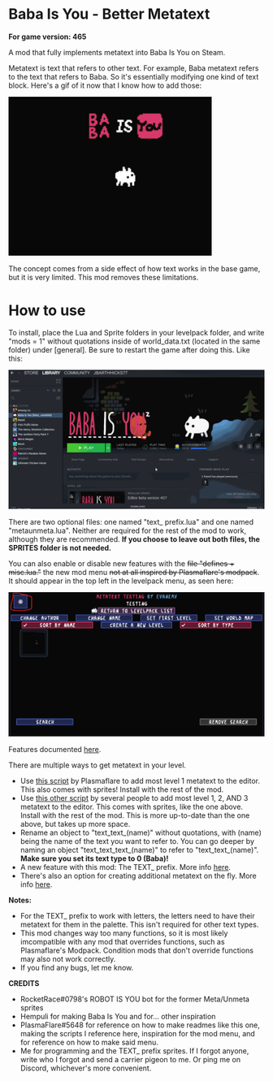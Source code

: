 # Baba Is You - Better Metatext
**For game version: 465**

A mod that fully implements metatext into Baba Is You on Steam.

Metatext is text that refers to other text. For example, Baba metatext refers to the text that refers to Baba. So it's essentially modifying one kind of text block. Here's a gif of it now that I know how to add those:

<img src="gifs/metatext.gif" alt="gif is not render :(" width="400"/>

The concept comes from a side effect of how text works in the base game, but it is very limited. This mod removes these limitations.

# How to use
To install, place the Lua and Sprite folders in your levelpack folder, and write "mods = 1" without quotations inside of world_data.txt (located in the same folder) under [general]. Be sure to restart the game after doing this. Like this:

<img src="gifs/howtoinstall.gif" alt="gif is not render :(" width="800"/>

There are two optional files: one named "text_ prefix.lua" and one named "metaunmeta.lua". Neither are required for the rest of the mod to work, although they are recommended. **If you choose to leave out both files, the SPRITES folder is not needed.**

You can also enable or disable new features with the ~~file "defines + misc.lua."~~ the new mod menu ~~not at all inspired by Plasmaflare's modpack~~. It should appear in the top left in the levelpack menu, as seen here:

<img src="gifs/menu.png" alt="png is not render :(" width="800"/>

Features documented [here](exfeatures.md).

There are multiple ways to get metatext in your level.
- Use [this script](https://cdn.discordapp.com/attachments/560913551586492475/854541928611971086/metatext.zip) by Plasmaflare to add most level 1 metatext to the editor. This also comes with sprites! Install with the rest of the mod.
- Use [this other script](https://cdn.discordapp.com/attachments/560913551586492475/942916736074780713/metatext.zip) by several people to add most level 1, 2, AND 3 metatext to the editor. This comes with sprites, like the one above. Install with the rest of the mod. This is more up-to-date than the one above, but takes up more space.
- Rename an object to "text_text_(name)" without quotations, with (name) being the name of the text you want to refer to. You can go deeper by naming an object "text_text_text_(name)" to refer to "text_text_(name)". **Make sure you set its text type to 0 (Baba)!**
- A new feature with this mod: The TEXT_ prefix. More info [here](exfeatures.md).
- There's also an option for creating additional metatext on the fly. More info [here](exfeatures.md).

**Notes:**
- For the TEXT_ prefix to work with letters, the letters need to have their metatext for them in the palette. This isn't required for other text types.
- This mod changes way too many functions, so it is most likely imcompatible with any mod that overrides functions, such as Plasmaflare's Modpack. Condition mods that don't override functions may also not work correctly.
- If you find any bugs, let me know.

**CREDITS**
- RocketRace#0798's ROBOT IS YOU bot for the former Meta/Unmeta sprites
- Hempuli for making Baba Is You and for... other inspiration
- PlasmaFlare#5648 for reference on how to make readmes like this one, making the
scripts I reference here, inspiration for the mod menu, and for reference on how to make said menu.
- Me for programming and the TEXT_ prefix sprites.
If I forgot anyone, write who I forgot and send a carrier pigeon to me. Or ping me on Discord, whichever's more convenient.
